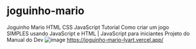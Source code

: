 # joguinho-mario
Joguinho Mario HTML CSS JavaScript
Tutorial Como criar um jogo SIMPLES usando JavaScript e HTML | JavaScript para iniciantes 
Projeto do Manual do Dev
![image](https://user-images.githubusercontent.com/57420848/214097139-9f3356e8-1a4f-4a3a-8681-330d98f8e048.png)
https://joguinho-mario-lyart.vercel.app/
